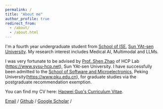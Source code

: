 ```yaml
---
permalink: /
title: "About me"
author_profile: true
redirect_from: 
  - /about/
  - /about.html
---
```


I'm a fourth year undergraduate student from [School of ISE](https://ise.sysu.edu.cn), [Sun YAt-sen University](https://www.sysu.edu.cn). My research interest includes Medical AI, Multimodal and LLMs.

I was very fortunate to be advised by [Prof. Shen Zhao](https://ise.sysu.edu.cn/teacher/ZhaoShen) of HCP Lab (https://www.sysu-hcp.net), Sun YAt-sen University. I have successfully been admitted to the [School of Software and Microelectronics](https://www.ss.pku.edu.cn), Peking University(https://www.pku.edu.cn), for graduate studies via the postgraduate recommendation exemption.

You can find my CV here: [Haowei Guo's Curriculum Vitae](../assets/Curriculum_Vitae.pdf).

[Email](mailto:guohw27@mail2.sysu.edu.cn) / [Github](https://github.com/SYSU-Guohw) / [Google Scholar](https://scholar.google.com/citations?user=zEpdycwAAAAJ&hl=zh-CN&authuser=1) / 
